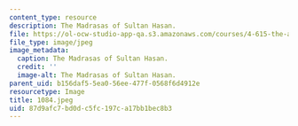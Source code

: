 ```yaml
---
content_type: resource
description: The Madrasas of Sultan Hasan.
file: https://ol-ocw-studio-app-qa.s3.amazonaws.com/courses/4-615-the-architecture-of-cairo-spring-2002/87d9afc7bd0dc5fc197ca17bb1bec8b3_1084.jpeg
file_type: image/jpeg
image_metadata:
  caption: The Madrasas of Sultan Hasan.
  credit: ''
  image-alt: The Madrasas of Sultan Hasan.
parent_uid: b156daf5-5ea0-56ee-477f-0568f6d4912e
resourcetype: Image
title: 1084.jpeg
uid: 87d9afc7-bd0d-c5fc-197c-a17bb1bec8b3
---
```

